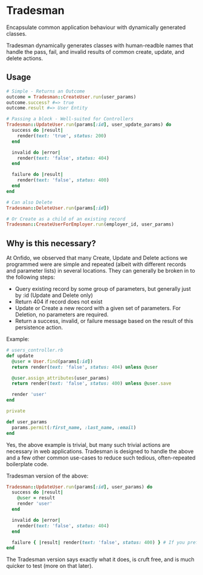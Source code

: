 # Tradesman

Encapsulate common application behaviour with dynamically generated classes.

Tradesman dynamically generates classes with human-readble names that handle the pass, fail, and invalid results of common create, update, and delete actions.

## Usage

```ruby
# Simple - Returns an Outcome
outcome = Tradesman::CreateUser.run(user_params)
outcome.success? #=> true
outcome.result #=> User Entity

# Passing a block - Well-suited for Controllers
Tradesman::UpdateUser.run(params[:id], user_update_params) do
  success do |result|
    render(text: 'true', status: 200)
  end

  invalid do |error|
    render(text: 'false', status: 404)
  end

  failure do |result|
    render(text: 'false', status: 400)
  end
end

# Can also Delete
Tradesman::DeleteUser.run(params[:id])

# Or Create as a child of an existing record
Tradesman::CreateUserForEmployer.run(employer_id, user_params)
```

## Why is this necessary?

At Onfido, we observed that many Create, Update and Delete actions we programmed were are simple and repeated (albeit with different records and parameter lists) in several locations. They can generally be broken in to the following steps:

- Query existing record by some group of parameters, but generally just by :id (Update and Delete only)
- Return 404 if record does not exist
- Update or Create a new record with a given set of parameters. For Deletion, no parameters are required.
- Return a success, invalid, or failure message based on the result of this persistence action.

Example:
```ruby
# users_controller.rb
def update
  @user = User.find(params[:id])
  return render(text: 'false', status: 404) unless @user

  @user.assign_attributes(user_params)
  return render(text: 'false', status: 400) unless @user.save

  render 'user'
end

private

def user_params
  params.permit(:first_name, :last_name, :email)
end
```

Yes, the above example is trivial, but many such trivial actions are necessary in web applications.
Tradesman is designed to handle the above and a few other common use-cases to reduce such tedious, often-repeated boilerplate code.

Tradesman version of the above:
```ruby
Tradesman::UpdateUser.run(params[:id], user_params) do
  success do |result|
    @user = result
    render 'user'
  end

  invalid do |error|
    render(text: 'false', status: 404)
  end

  failure { |result| render(text: 'false', status: 400) } # If you prefer one-liners
end
```

The Tradesman version says exactly what it does, is cruft free, and is much quicker to test (more on that later).
